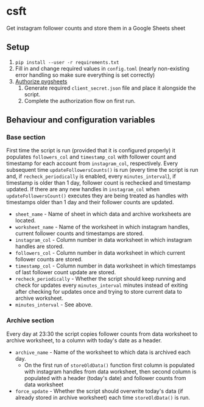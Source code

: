 # csft
Get instagram follower counts and store them in a Google Sheets sheet

## Setup
1. `pip install --user -r requirements.txt`
2. Fill in and change required values in `config.toml` (nearly non-existing error handling so make sure everything is set correctly)
3. [Authorize pygsheets](https://pygsheets.readthedocs.io/en/stable/authorization.html)
    1. Generate required `client_secret.json` file and place it alongside the script.
    2. Complete the authorization flow on first run.

## Behaviour and configuration variables
### Base section
First time the script is run (provided that it is configured properly) it populates `followers_col` and `timestamp_col` with follower count and timestamp for each account from `instagram_col`, respectively. Every subsequent time `updateFollowersCounts()` is run (every time the script is run and, if `recheck_periodically` is enabled, every `minutes_interval`), if timestamp is older than 1 day, follower count is rechecked and timestamp updated. If there are any new handles in `instagram_col` when `updateFollowersCount()` executes they are being treated as handles with timestamps older than 1 day and their follower counts are updated.
* `sheet_name` - Name of sheet in which data and archive worksheets are located.
* `worksheet_name` - Name of the worksheet in which instagram handles, current follower counts and timestamps are stored.
* `instagram_col` - Column number in data worksheet in which instagram handles are stored.
* `followers_col` - Column number in data worksheet in which current follower counts are stored.
* `timestamp_col` - Column number in data worksheet in which timestamps of last follower count update are stored.
* `recheck_periodically` - Whether the script should keep running and check for updates every `minutes_interval` minutes instead of exiting after checking for updates once and trying to store current data to archive worksheet.
* `minutes_interval` - See above.
### Archive section
Every day at 23:30 the script copies follower counts from data worksheet to archive worksheet, to a column with today's date as a header.
* `archive_name` - Name of the worksheet to which data is archived each day.
    * On the first run of `storeOldData()` function first column is populated with instagram handles from data worksheet, then second column is populated with a header (today's date) and follower counts from data worksheet
* `force_update` - Whether the script should overwrite today's data (if already stored in archive worksheet) each time `storeOldData()` is run.
